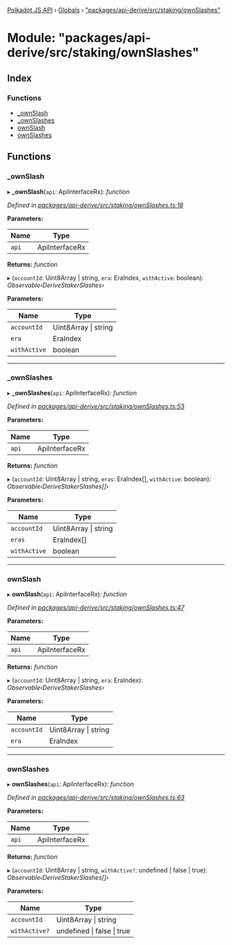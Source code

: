 [Polkadot JS API](../README.md) › [Globals](../globals.md) › ["packages/api-derive/src/staking/ownSlashes"](_packages_api_derive_src_staking_ownslashes_.md)

# Module: "packages/api-derive/src/staking/ownSlashes"

## Index

### Functions

* [_ownSlash](_packages_api_derive_src_staking_ownslashes_.md#_ownslash)
* [_ownSlashes](_packages_api_derive_src_staking_ownslashes_.md#_ownslashes)
* [ownSlash](_packages_api_derive_src_staking_ownslashes_.md#ownslash)
* [ownSlashes](_packages_api_derive_src_staking_ownslashes_.md#ownslashes)

## Functions

###  _ownSlash

▸ **_ownSlash**(`api`: ApiInterfaceRx): *function*

*Defined in [packages/api-derive/src/staking/ownSlashes.ts:18](https://github.com/polkadot-js/api/blob/6bd10daf43/packages/api-derive/src/staking/ownSlashes.ts#L18)*

**Parameters:**

Name | Type |
------ | ------ |
`api` | ApiInterfaceRx |

**Returns:** *function*

▸ (`accountId`: Uint8Array | string, `era`: EraIndex, `withActive`: boolean): *Observable‹DeriveStakerSlashes›*

**Parameters:**

Name | Type |
------ | ------ |
`accountId` | Uint8Array &#124; string |
`era` | EraIndex |
`withActive` | boolean |

___

###  _ownSlashes

▸ **_ownSlashes**(`api`: ApiInterfaceRx): *function*

*Defined in [packages/api-derive/src/staking/ownSlashes.ts:53](https://github.com/polkadot-js/api/blob/6bd10daf43/packages/api-derive/src/staking/ownSlashes.ts#L53)*

**Parameters:**

Name | Type |
------ | ------ |
`api` | ApiInterfaceRx |

**Returns:** *function*

▸ (`accountId`: Uint8Array | string, `eras`: EraIndex[], `withActive`: boolean): *Observable‹DeriveStakerSlashes[]›*

**Parameters:**

Name | Type |
------ | ------ |
`accountId` | Uint8Array &#124; string |
`eras` | EraIndex[] |
`withActive` | boolean |

___

###  ownSlash

▸ **ownSlash**(`api`: ApiInterfaceRx): *function*

*Defined in [packages/api-derive/src/staking/ownSlashes.ts:47](https://github.com/polkadot-js/api/blob/6bd10daf43/packages/api-derive/src/staking/ownSlashes.ts#L47)*

**Parameters:**

Name | Type |
------ | ------ |
`api` | ApiInterfaceRx |

**Returns:** *function*

▸ (`accountId`: Uint8Array | string, `era`: EraIndex): *Observable‹DeriveStakerSlashes›*

**Parameters:**

Name | Type |
------ | ------ |
`accountId` | Uint8Array &#124; string |
`era` | EraIndex |

___

###  ownSlashes

▸ **ownSlashes**(`api`: ApiInterfaceRx): *function*

*Defined in [packages/api-derive/src/staking/ownSlashes.ts:63](https://github.com/polkadot-js/api/blob/6bd10daf43/packages/api-derive/src/staking/ownSlashes.ts#L63)*

**Parameters:**

Name | Type |
------ | ------ |
`api` | ApiInterfaceRx |

**Returns:** *function*

▸ (`accountId`: Uint8Array | string, `withActive?`: undefined | false | true): *Observable‹DeriveStakerSlashes[]›*

**Parameters:**

Name | Type |
------ | ------ |
`accountId` | Uint8Array &#124; string |
`withActive?` | undefined &#124; false &#124; true |
